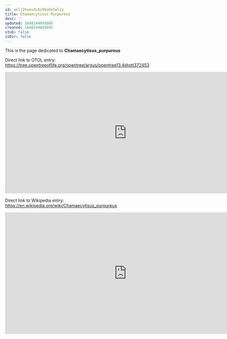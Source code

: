 ```yaml
---
id: wslj2kuexdi4i9bv6e5wlzy
title: Chamaecytisus Purpureus
desc: ''
updated: 1648144045605
created: 1648144045605
stub: false
isDir: false
---
```

This is the page dedicated to **Chamaecytisus_purpureus**


Direct link to OTOL entry: https://tree.opentreeoflife.org/opentree/argus/opentree13.4@ott372453



<html>
    <body>
    <iframe src="https://tree.opentreeoflife.org/opentree/argus/opentree13.4@ott372453"
    width="800" height="400" frameborder="0" allowfullscreen> </iframe>
    </body>
</html>
    


Direct link to Wikipedia entry: https://en.wikipedia.org/wiki/Chamaecytisus_purpureus



<html>
    <body>
    <iframe src="https://en.wikipedia.org/wiki/Chamaecytisus_purpureus"
    width="800" height="400" frameborder="0" allowfullscreen> </iframe>
    </body>
</html>
    
